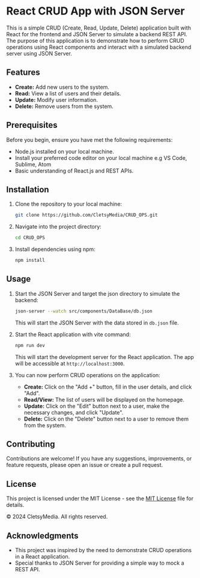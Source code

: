 # React CRUD App with JSON Server

This is a simple CRUD (Create, Read, Update, Delete) application built with React for the frontend and JSON Server to simulate a backend REST API. The purpose of this application is to demonstrate how to perform CRUD operations using React components and interact with a simulated backend server using JSON Server.

## Features

- **Create:** Add new users to the system.
- **Read:** View a list of users and their details.
- **Update:** Modify user information.
- **Delete:** Remove users from the system.

## Prerequisites

Before you begin, ensure you have met the following requirements:

- Node.js installed on your local machine.
- Install your preferred code editor on your local machine e.g VS Code, Sublime, Atom
- Basic understanding of React.js and REST APIs.

## Installation

1. Clone the repository to your local machine:

    ```bash
    git clone https://github.com/CletsyMedia/CRUD_OPS.git
    ```

2. Navigate into the project directory:

    ```bash
    cd CRUD_OPS
    ```

3. Install dependencies using npm:

    ```bash
    npm install
    ```

## Usage

1. Start the JSON Server and target the json directory to simulate the backend:

    ```bash
    json-server --watch src/components/DataBase/db.json
    ```

   This will start the JSON Server with the data stored in `db.json` file.

2. Start the React application with vite command:

    ```bash
    npm run dev
    ```

   This will start the development server for the React application. The app will be accessible at `http://localhost:3000`.

3. You can now perform CRUD operations on the application:

   - **Create:** Click on the "Add +" button, fill in the user details, and click "Add".
   - **Read/View:** The list of users will be displayed on the homepage.
   - **Update:** Click on the "Edit" button next to a user, make the necessary changes, and click "Update".
   - **Delete:** Click on the "Delete" button next to a user to remove them from the system.

## Contributing

Contributions are welcome! If you have any suggestions, improvements, or feature requests, please open an issue or create a pull request.

## License

This project is licensed under the MIT License - see the [MIT License](LICENSE) file for details.

© 2024 CletsyMedia. All rights reserved.

## Acknowledgments

- This project was inspired by the need to demonstrate CRUD operations in a React application.
- Special thanks to JSON Server for providing a simple way to mock a REST API.
